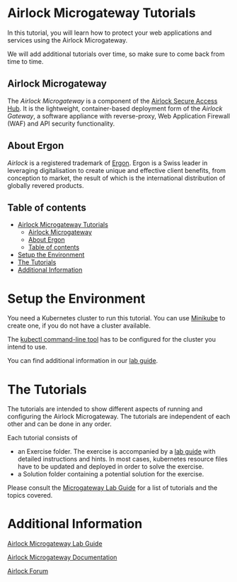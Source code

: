 # Airlock Microgateway Tutorials
In this tutorial, you will learn how to protect your web applications and services using the Airlock Microgateway.

We will add additional tutorials over time, so make sure to come back from time to time.


## Airlock Microgateway
The *Airlock Microgateway* is a component of the [Airlock Secure Access Hub].
It is the lightweight, container-based deployment form of the *Airlock Gateway*, a software appliance with reverse-proxy, Web Application Firewall (WAF) and API security functionality.


## About Ergon
*Airlock* is a registered trademark of [Ergon]. Ergon is a Swiss leader in leveraging digitalisation to create unique and effective client benefits, from conception to market, the result of which is the international distribution of globally revered products.

## Table of contents
- [Airlock Microgateway Tutorials](#airlock-microgateway-tutorials)
  - [Airlock Microgateway](#airlock-microgateway)
  - [About Ergon](#about-ergon)
  - [Table of contents](#table-of-contents)
- [Setup the Environment](#setup-the-environment)
- [The Tutorials](#the-tutorials)
- [Additional Information](#additional-information)


# Setup the Environment
You need a Kubernetes cluster to run this tutorial. You can use [Minikube][Minikube start] to create one, if you do not have a cluster available.

The [kubectl command-line tool][Kubectl] has to be configured for the cluster you intend to use.

You can find additional information in our [lab guide][Microgateway Lab Guide].


# The Tutorials
The tutorials are intended to show different aspects of running and configuring the Airlock Microgateway. The tutorials are independent of each other and can be done in any order.

Each tutorial consists of
- an Exercise folder. The exercise is accompanied by a [lab guide][Microgateway Lab Guide] with detailed instructions and hints. In most cases, kubernetes resource files have to be updated and deployed in order to solve the exercise.
- a Solution folder containing a potential solution for the exercise.

Please consult the [Microgateway Lab Guide] for a list of tutorials and the topics covered.

# Additional Information
[Airlock Microgateway Lab Guide][Microgateway Lab Guide]

[Airlock Microgateway Documentation][Microgateway Documentation]

[Airlock Forum][Airlock Forum]



[Airlock Secure Access Hub]: https://www.airlock.com/

[Ergon]: https://www.ergon.ch/

[Airlock Forum]: https://forum.airlock.com

[Microgateway Documentation]: https://docs.airlock.com/microgateway/latest/

[Microgateway Lab Guide]: https://docs.airlock.com/microgateway/latest/#data/tutorials.html

[Minikube start]: https://minikube.sigs.k8s.io/docs/start/

[Kubectl]: https://kubernetes.io//docs/tasks/tools/
